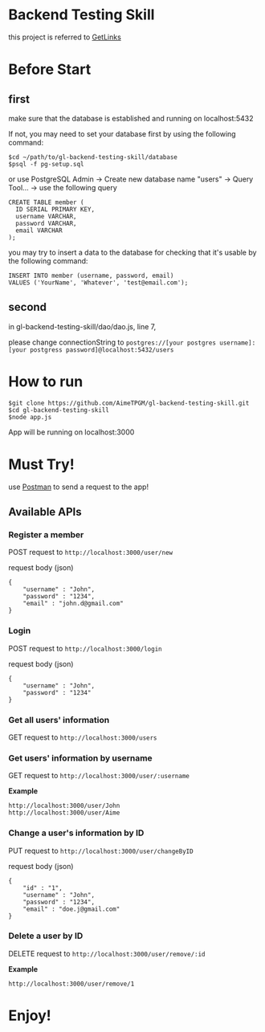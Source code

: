 # Backend Testing Skill

this project is referred to [GetLinks](https://github.com/GetLinks/Tech-Guide/tree/master/backend)

# Before Start

## first

make sure that the database is established and running on localhost:5432

If not, you may need to set your database first by using the following command:

```
$cd ~/path/to/gl-backend-testing-skill/database
$psql -f pg-setup.sql
```

or use PostgreSQL Admin -> Create new database name "users" -> Query Tool... -> use the following query

```
CREATE TABLE member (
  ID SERIAL PRIMARY KEY,
  username VARCHAR,
  password VARCHAR,
  email VARCHAR
);
```

you may try to insert a data to the database for checking that it's usable by the following command:

```
INSERT INTO member (username, password, email)
VALUES ('YourName', 'Whatever', 'test@email.com');
```

## second

in gl-backend-testing-skill/dao/dao.js, line 7,

please change connectionString to ```postgres://[your postgres username]:[your postgress password]@localhost:5432/users```


# How to run

```
$git clone https://github.com/AimeTPGM/gl-backend-testing-skill.git
$cd gl-backend-testing-skill
$node app.js
```

App will be running on localhost:3000

# Must Try!

use [Postman](https://www.getpostman.com/) to send a request to the app!

## Available APIs

### Register a member

POST request to ```http://localhost:3000/user/new```

request body (json)

```
{
	"username" : "John",
	"password" : "1234",
	"email" : "john.d@gmail.com"
}
```

### Login

POST request to ```http://localhost:3000/login```

request body (json)

```
{
	"username" : "John",
	"password" : "1234"
}
```

### Get all users' information

GET request to ```http://localhost:3000/users```

### Get users' information by username

GET request to ```http://localhost:3000/user/:username```

**Example**
```
http://localhost:3000/user/John
http://localhost:3000/user/Aime
```

### Change a user's information by ID

PUT request to ```http://localhost:3000/user/changeByID```

request body (json)

```
{
	"id" : "1",
	"username" : "John",
	"password" : "1234",
	"email" : "doe.j@gmail.com"
}
```

### Delete a user by ID

DELETE request to ```http://localhost:3000/user/remove/:id```

**Example** 
```
http://localhost:3000/user/remove/1
```

# Enjoy!